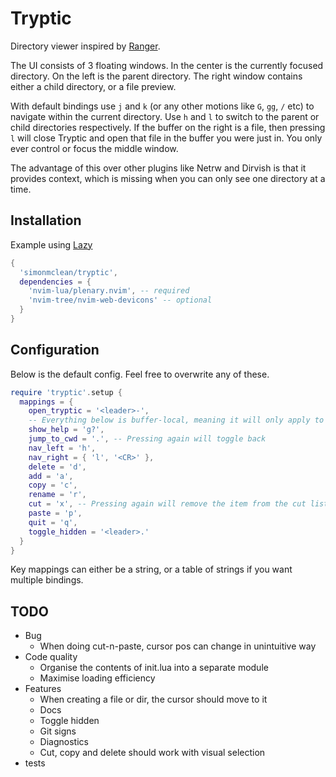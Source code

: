 # Tryptic

Directory viewer inspired by [Ranger](https://github.com/ranger/ranger).

The UI consists of 3 floating windows. In the center is the currently focused directory. On the left is the parent directory.
The right window contains either a child directory, or a file preview.

With default bindings use `j` and `k` (or any other motions like `G`,  `gg`, `/` etc) to navigate within the current directory.
Use `h` and `l` to switch to the parent or child directories respectively.
If the buffer on the right is a file, then pressing `l` will close Tryptic and open that file in the buffer you were just in.
You only ever control or focus the middle window.

The advantage of this over other plugins like Netrw and Dirvish is that it provides context, which is missing when you can only see one directory at a time.

## Installation

Example using [Lazy](https://github.com/folke/lazy.nvim)

```lua
{
  'simonmclean/tryptic',
  dependencies = {
    'nvim-lua/plenary.nvim', -- required
    'nvim-tree/nvim-web-devicons' -- optional
  }
}
```

## Configuration

Below is the default config. Feel free to overwrite any of these.

```lua
require 'tryptic'.setup {
  mappings = {
    open_tryptic = '<leader>-',
    -- Everything below is buffer-local, meaning it will only apply to Tryptic windows
    show_help = 'g?',
    jump_to_cwd = '.', -- Pressing again will toggle back
    nav_left = 'h',
    nav_right = { 'l', '<CR>' },
    delete = 'd',
    add = 'a',
    copy = 'c',
    rename = 'r',
    cut = 'x', -- Pressing again will remove the item from the cut list
    paste = 'p',
    quit = 'q',
    toggle_hidden = '<leader>.'
  }
}
```

Key mappings can either be a string, or a table of strings if you want multiple bindings.

## TODO
- Bug
    - When doing cut-n-paste, cursor pos can change in unintuitive way
- Code quality
    - Organise the contents of init.lua into a separate module
    - Maximise loading efficiency
- Features
    - When creating a file or dir, the cursor should move to it
    - Docs
    - Toggle hidden
    - Git signs
    - Diagnostics
    - Cut, copy and delete should work with visual selection
- tests
